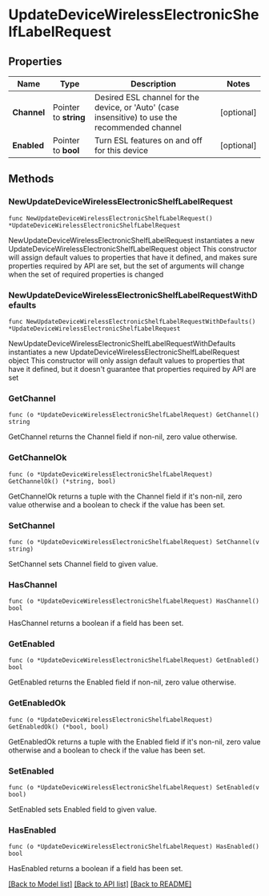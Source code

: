# UpdateDeviceWirelessElectronicShelfLabelRequest

## Properties

Name | Type | Description | Notes
------------ | ------------- | ------------- | -------------
**Channel** | Pointer to **string** | Desired ESL channel for the device, or &#39;Auto&#39; (case insensitive) to use the recommended channel | [optional] 
**Enabled** | Pointer to **bool** | Turn ESL features on and off for this device | [optional] 

## Methods

### NewUpdateDeviceWirelessElectronicShelfLabelRequest

`func NewUpdateDeviceWirelessElectronicShelfLabelRequest() *UpdateDeviceWirelessElectronicShelfLabelRequest`

NewUpdateDeviceWirelessElectronicShelfLabelRequest instantiates a new UpdateDeviceWirelessElectronicShelfLabelRequest object
This constructor will assign default values to properties that have it defined,
and makes sure properties required by API are set, but the set of arguments
will change when the set of required properties is changed

### NewUpdateDeviceWirelessElectronicShelfLabelRequestWithDefaults

`func NewUpdateDeviceWirelessElectronicShelfLabelRequestWithDefaults() *UpdateDeviceWirelessElectronicShelfLabelRequest`

NewUpdateDeviceWirelessElectronicShelfLabelRequestWithDefaults instantiates a new UpdateDeviceWirelessElectronicShelfLabelRequest object
This constructor will only assign default values to properties that have it defined,
but it doesn't guarantee that properties required by API are set

### GetChannel

`func (o *UpdateDeviceWirelessElectronicShelfLabelRequest) GetChannel() string`

GetChannel returns the Channel field if non-nil, zero value otherwise.

### GetChannelOk

`func (o *UpdateDeviceWirelessElectronicShelfLabelRequest) GetChannelOk() (*string, bool)`

GetChannelOk returns a tuple with the Channel field if it's non-nil, zero value otherwise
and a boolean to check if the value has been set.

### SetChannel

`func (o *UpdateDeviceWirelessElectronicShelfLabelRequest) SetChannel(v string)`

SetChannel sets Channel field to given value.

### HasChannel

`func (o *UpdateDeviceWirelessElectronicShelfLabelRequest) HasChannel() bool`

HasChannel returns a boolean if a field has been set.

### GetEnabled

`func (o *UpdateDeviceWirelessElectronicShelfLabelRequest) GetEnabled() bool`

GetEnabled returns the Enabled field if non-nil, zero value otherwise.

### GetEnabledOk

`func (o *UpdateDeviceWirelessElectronicShelfLabelRequest) GetEnabledOk() (*bool, bool)`

GetEnabledOk returns a tuple with the Enabled field if it's non-nil, zero value otherwise
and a boolean to check if the value has been set.

### SetEnabled

`func (o *UpdateDeviceWirelessElectronicShelfLabelRequest) SetEnabled(v bool)`

SetEnabled sets Enabled field to given value.

### HasEnabled

`func (o *UpdateDeviceWirelessElectronicShelfLabelRequest) HasEnabled() bool`

HasEnabled returns a boolean if a field has been set.


[[Back to Model list]](../README.md#documentation-for-models) [[Back to API list]](../README.md#documentation-for-api-endpoints) [[Back to README]](../README.md)


